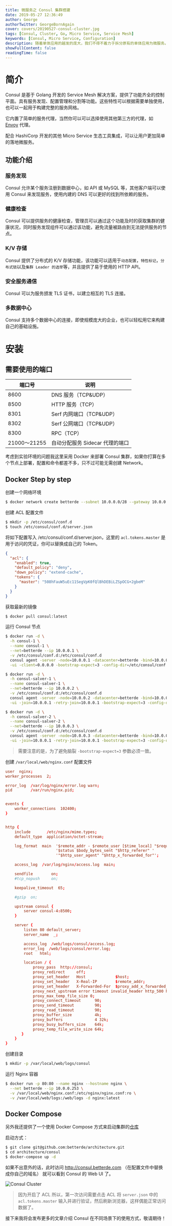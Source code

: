 ```yaml
---
title: 微服务之 Consul 集群搭建
date: 2019-05-27 12:36:49
author: George
authorTwitter: GeorgeBornAgain
cover: covers/20190527-consul-cluster.jpg
tags: [Consul, Cluster, Go, Micro Service, Service Mesh]
keywords: [Consul, Micro Service, Configuration]
description: 随着单体应用的越发的庞大，我们不得不着力于拆分原有的单体应用为微服务。但与此同时遇到的问题就是如何管理这些服务？Consul 就是为了解决这一问题而诞生的！
showFullContent: false
readingTime: false
---
```


# 简介

Consul 是基于 Golang 开发的 Service Mesh 解决方案，提供了功能齐全的控制平面。具有服务发现、配置管理和分割等功能。这些特性可以根据需要单独使用，也可以一起用于构建完整的服务网格。

它内置了简单的服务代理，当然你可以可以选择使用其他第三方的代理，如 [Envoy](https://www.envoyproxy.io) 代理。

配合 HashiCorp 开发的其他 Micro Service 生态工具集成，可以让用户更加简单的落地微服务。

## 功能介绍

### 服务发现

Consul 允许某个服务注册到数据中心，如 API 或 MySQL 等，其他客户端可以使用 Consul 来发现服务，使用内建的 DNS 可以更好的找到所依赖的服务。

### 健康检查

Consul 可以提供服务的健康检查，管理员可以通过这个功能及时的获取集群的健康状况，同时服务发现组件可以通过该功能，避免流量被路由到无法提供服务的节点。

### K/V 存储

Consul 提供了分布式的 K/V 存储功能，该功能可以适用于`动态配置`，`特性标记`，`分布式锁`以及`集群 Leader 的选举`等，并且提供了易于使用的 HTTP API。

### 安全服务通信

Consul 可以为服务颁发 TLS 证书，以建立相互的 TLS 连接。

### 多数据中心

Consul 支持多个数据中心的连接，即使规模庞大的企业，也可以轻松用它来构建自己的基础设施。

# 安装

## 需要使用的端口

|端口号|说明|
|--|--|
|8600|DNS 服务（TCP&UDP）|
|8500|HTTP 服务（TCP）|
|8301|Serf 内网端口（TCP&UDP）|
|8302|Serf 公网端口（TCP&UDP）|
|8300|RPC（TCP）|
|21000～21255|自动分配服务 Sidecar 代理的端口|

考虑到实验环境的问题我这里采用 Docker 来部署 Consul 集群，如果你打算在多个节点上部署，配置和命令都差不多，只不过可能无需创建 Network。

## Docker Step by step

创建一个网络环境

```bash
$ docker network create betterde --subnet 10.0.0.0/28 --gateway 10.0.0.14
```

创建 ACL 配置文件

```bash
$ mkdir -p /etc/consul/conf.d
$ touch /etc/consul/conf.d/server.json
```

将如下配置写入 /etc/consul/conf.d/server.json，这里的 `acl.tokens.master` 是用于访问的凭证，你可以替换成自己的 Token。

```json
{
  "acl": {
    "enabled": true,
    "default_policy": "deny",
    "down_policy": "extend-cache",
    "tokens": {
      "master": "508hFauW5uEc11SegVpK0fQlBhDEBiLZSpOCG+2gbeM"
    }
  }
}
```

获取最新的镜像

```bash
$ docker pull consul:latest
```

运行 Consul 节点

```bash
$ docker run -d \
  -h consul-1 \
  --name consul-1 \
  --net=betterde --ip 10.0.0.1 \
  -v /etc/consul/conf.d:/etc/consul/conf.d
  consul agent -server -node=10.0.0.1 -datacenter=betterde -bind=10.0.0.1 \
  -ui -client=0.0.0.0 -bootstrap-expect=3 -config-dir=/etc/consul/conf.d

$ docker run -d \
  -h consul-salver-1 \
  --name consul-salver-1 \
  --net=betterde --ip 10.0.0.2 \
  -v /etc/consul/conf.d:/etc/consul/conf.d
  consul agent -server -node=10.0.0.2 -datacenter=betterde -bind=10.0.0.2 \
  -ui -join=10.0.0.1 -retry-join=10.0.0.1 -bootstrap-expect=3 -config-dir=/etc/consul/conf.d

$ docker run -d \
  -h consul-salver-2 \
  --name consul-salver-2 \
  --net=betterde --ip 10.0.0.3 \
  -v /etc/consul/conf.d:/etc/consul/conf.d
  consul agent -server -node=10.0.0.3 -datacenter=betterde -bind=10.0.0.3 \
  -ui -join=10.0.0.1 -retry-join=10.0.0.1 -bootstrap-expect=3 -config-dir=/etc/consul/conf.d
```

> 需要注意的是，为了避免脑裂 `-bootstrap-expect=3` 参数必须一致。

创建 `/var/local/web/nginx.conf` 配置文件

```conf
user  nginx;
worker_processes  2;

error_log  /var/log/nginx/error.log warn;
pid        /var/run/nginx.pid;


events {
    worker_connections  102400;
}


http {
    include       /etc/nginx/mime.types;
    default_type  application/octet-stream;

    log_format  main  '$remote_addr - $remote_user [$time_local] "$request" '
                      '$status $body_bytes_sent "$http_referer" '
                      '"$http_user_agent" "$http_x_forwarded_for"';

    access_log  /var/log/nginx/access.log  main;

    sendfile        on;
    #tcp_nopush     on;

    keepalive_timeout  65;

    #gzip  on;

    upstream consul {
        server consul-4:8500;
    }

    server {
        listen 80 default_server;
        server_name  _;

        access_log  /web/logs/consul/access.log;
        error_log  /web/logs/consul/error.log;
        root   html;

        location / {
            proxy_pass  http://consul;
            proxy_redirect     off;
            proxy_set_header   Host             $host;
            proxy_set_header   X-Real-IP        $remote_addr;
            proxy_set_header   X-Forwarded-For  $proxy_add_x_forwarded_for;
            proxy_next_upstream error timeout invalid_header http_500 http_502 http_503 http_504;
            proxy_max_temp_file_size 0;
            proxy_connect_timeout      90;
            proxy_send_timeout         90;
            proxy_read_timeout         90;
            proxy_buffer_size          4k;
            proxy_buffers              4 32k;
            proxy_busy_buffers_size    64k;
            proxy_temp_file_write_size 64k;
       }
    }
}
```

创建目录

```bash
$ mkdir -p /var/local/web/logs/consul
```

运行 Nginx 容器

```bash
$ docker run -p 80:80 --name nginx --hostname nginx \
  --net betterde --ip 10.0.0.253 \
  -v /var/local/web/nginx.conf:/etc/nginx/nginx.conf:ro \
  -v /var/local/web/logs:/web/logs -d nginx:latest
```

## Docker Compose

另外我还提供了一个使用 Docker Compose 方式来启动集群的[仓库](https://github.com/betterde/architecture/tree/master/consul)

启动方式：

```bash
$ git clone git@github.com:betterde/architecture.git
$ cd architecture/consul
$ docker-compose up -d
```

如果不出意外的话，此时访问 http://consul.betterde.com （在配置文件中替换成你自己的域名） 就可以看到 Consul 的 Web UI 了。

![Consul Cluster](/article/20190527-consul-cluster-in-docker.png)

> 因为开启了 ACL 所以，第一次访问需要点击 ACL 将 `server.json` 中的 `acl.tokens.master` 输入并进行验证，然后刷新浏览器，这样偶能正常访问数据了。

接下来我将会发布更多的文章介绍 Consul 在不同场景下的使用方式，敬请期待！
